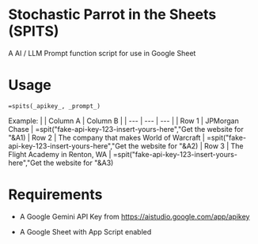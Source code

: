 # Stochastic Parrot in the Sheets (SPITS)
A AI / LLM Prompt function script for use in Google Sheet

# Usage
```=spits(_apikey_, _prompt_)```

Example:
|   | Column A | Column B |
| --- | --- | --- |
| Row 1 | JPMorgan Chase | =spit("fake-api-key-123-insert-yours-here","Get the website for "&A1)
| Row 2 | The company that makes World of Warcraft | =spit("fake-api-key-123-insert-yours-here","Get the website for "&A2)
| Row 3 | The Flight Academy in Renton, WA | =spit("fake-api-key-123-insert-yours-here","Get the website for "&A3)

# Requirements
- A Google Gemini API Key from https://aistudio.google.com/app/apikey

- A Google Sheet with App Script enabled


